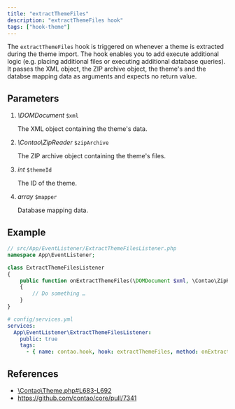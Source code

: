 ```yaml
---
title: "extractThemeFiles"
description: "extractThemeFiles hook"
tags: ["hook-theme"]
---
```


The `extractThemeFiles` hook is triggered on whenever a theme is extracted during
the theme import. The hook enables you to add execute additional logic (e.g. placing
additional files or executing additional database queries). It passes the XML object, 
the ZIP archive object, the theme's and the databse mapping data as arguments and 
expects no return value.


## Parameters

1. *\DOMDocument* `$xml`

    The XML object containing the theme's data.

2. *\Contao\ZipReader* `$zipArchive`

    The ZIP archive object containing the theme's files.

3. *int* `$themeId`

    The ID of the theme.

4. *array* `$mapper`

    Database mapping data.


## Example

```php
// src/App/EventListener/ExtractThemeFilesListener.php
namespace App\EventListener;

class ExtractThemeFilesListener
{
    public function onExtractThemeFiles(\DOMDocument $xml, \Contao\ZipReader $zipArchive, int $themeId, array $mapper): void
    {
        // Do something …
    }
}
```

```yml
# config/services.yml
services:
  App\EventListener\ExtractThemeFilesListener:
    public: true
    tags:
      - { name: contao.hook, hook: extractThemeFiles, method: onExtractThemeFiles }
```


## References

* [\Contao\Theme.php#L683-L692](https://github.com/contao/contao/blob/4.7.6/core-bundle/src/Resources/contao/classes/Theme.php#L683-L692)
* https://github.com/contao/core/pull/7341
